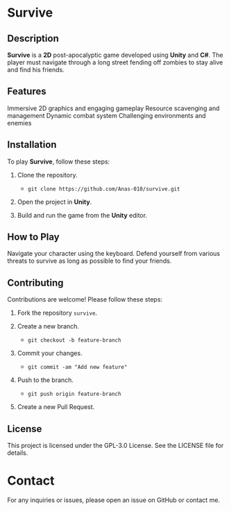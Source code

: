 # Survive

## Description
**Survive** is a **2D** post-apocalyptic game developed using **Unity** and **C#**. The player must navigate through a long street fending off zombies to stay alive and find his friends.

## Features
Immersive 2D graphics and engaging gameplay
Resource scavenging and management
Dynamic combat system
Challenging environments and enemies

## Installation
To play **Survive**, follow these steps:

1. Clone the repository.
   - `git clone https://github.com/Anas-010/survive.git`

3. Open the project in **Unity**.

4. Build and run the game from the **Unity** editor.

## How to Play
Navigate your character using the keyboard. Defend yourself from various threats to survive as long as possible to find your friends.

## Contributing
Contributions are welcome! Please follow these steps:

1. Fork the repository `survive`.
2. Create a new branch.
   - `git checkout -b feature-branch`
   
3. Commit your changes.
   - `git commit -am "Add new feature"`
     
4. Push to the branch.
   - `git push origin feature-branch`
     
6. Create a new Pull Request.

## License
This project is licensed under the GPL-3.0 License. See the LICENSE file for details.

# Contact
For any inquiries or issues, please open an issue on GitHub or contact me.
